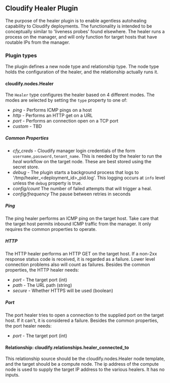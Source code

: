 ## Cloudify Healer Plugin

The purpose of the healer plugin is to enable agentless autohealing capability to Cloudify deployments.  The functionality is intended to be conceptually similar to 'liveness probes' found elsewhere.  The healer runs a process on the manager, and will only function for target hosts that have routable IPs from the manager.

### Plugin types

The plugin defines a new node type and relationship type.  The node type holds the configuration of the healer, and the relationship actually runs it.

#### cloudify.nodes.Healer

The `Healer` type configures the healer based on 4 different modes.  The modes are selected by setting the `type` property to one of:
* _ping_ - Performs ICMP pings on a host
* _http_ - Performs an HTTP get on a URL
* _port_ - Performs an connection open on a TCP port
* _custom_ - TBD

##### Common Properties
* _cfy_creds_ - Cloudify manager login credentials of the form `username,password,tenant_name`.  This is needed by the healer to run the _heal_ workflow on the target node.  These are best stored using the secret store.
* _debug_ - The plugin starts a background process that logs to '/tmp/healer_<deployment_id>_pid.log'.  This logging occurs at `info` level unless the `debug` property is true.
* _config/count_ The number of failed attempts that will trigger a heal.
* _config/frequency_ The pause between retries in seconds

##### Ping 
The ping healer performs an ICMP ping on the target host.  Take care that the target host permits inbound ICMP traffic from the manager.  It only requires the common properties to operate.

##### HTTP
The HTTP healer performs an HTTP GET on the target host.  If a non-2xx response status code is received, it is regarded as a failure.  Lower level connection problems also will count as failures.  Besides the common properties, the HTTP healer needs:
* _port_ - The target port (int)
* _path_ - The URL path (string)
* _secure_ - Whether HTTPS will be used (boolean)

##### Port
The port healer tries to open a connection to the supplied port on the target host.  If it can't, it is considered a failure.  Besides the common properties, the port healer needs:
* _port_ - The target port (int)

#### Relationship: cloudify.relationships.healer_connected_to
This relationship source should be the cloudify.nodes.Healer node template, and the target should be a compute node.  The ip address of the compute node is used to supply the target IP address to the various healers.  It has no inputs.
